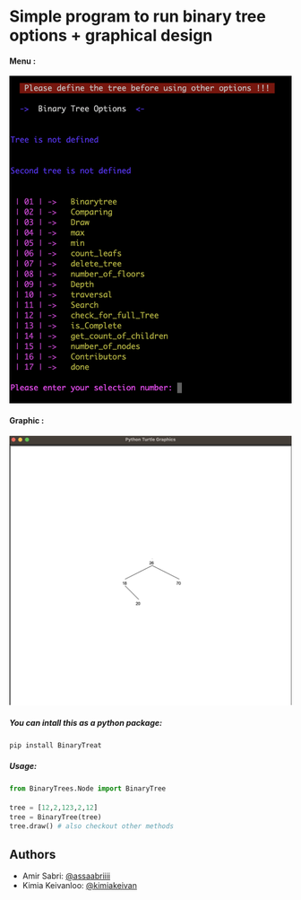 # Simple program to run binary tree options + graphical design 

#### Menu : 

![alt text](images/menu.png)

#### Graphic : 

![alt text](images/draw.png)


##### You can intall this as a python package: 
```bash
pip install BinaryTreat
```

##### Usage: 
```python
from BinaryTrees.Node import BinaryTree

tree = [12,2,123,2,12]
tree = BinaryTree(tree)
tree.draw() # also checkout other methods 
```

## Authors

- Amir Sabri: [@assaabriiii](https://github.com/assaabriiii) 
- Kimia Keivanloo: [@kimiakeivan](https://github.com/kimiakeivan) 

